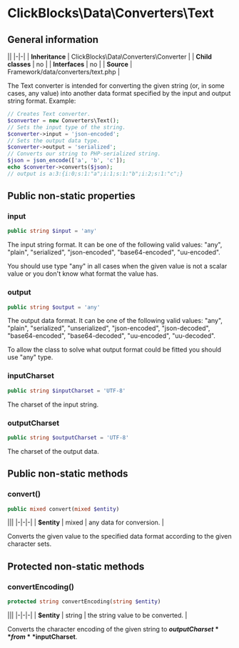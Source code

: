 # ClickBlocks\Data\Converters\Text #

## General information ##

||
|-|-|
| **Inheritance** | ClickBlocks\Data\Converters\Converter |
| **Child classes** | no |
| **Interfaces** | no |
| **Source** | Framework/data/converters/text.php |

The Text converter is intended for converting the given string (or, in some cases, any value) into another data format specified by the input and output string format. Example:
```php
// Creates Text converter.
$converter = new Converters\Text();
// Sets the input type of the string.
$converter->input = 'json-encoded';
// Sets the output data type.
$converter->output = 'serialized';
// Converts our string to PHP-serialized string.
$json = json_encode(['a', 'b', 'c']);
echo $converter->converts($json);
// output is a:3:{i:0;s:1:"a";i:1;s:1:"b";i:2;s:1:"c";}
```

## Public non-static properties ##

### **input**

```php
public string $input = 'any'
```

The input string format. It can be one of the following valid values: "any", "plain", "serialized", "json-encoded", "base64-encoded", "uu-encoded".

You should use type "any" in all cases when the given value is not a scalar value or you don't know what format the value has.

### **output**

```php
public string $output = 'any'
```

The output data format. It can be one of the following valid values: "any", "plain", "serialized", "unserialized", "json-encoded", "json-decoded", "base64-encoded", "base64-decoded", "uu-encoded", "uu-decoded".

To allow the class to solve what output format could be fitted you should use "any" type.

### **inputCharset**

```php
public string $inputCharset = 'UTF-8'
```

The charset of the input string.

### **outputCharset**

```php
public string $outputCharset = 'UTF-8'
```

The charset of the output data.

## Public non-static methods ##

### **convert()**

```php
public mixed convert(mixed $entity)
```

|||
|-|-|-|
| **$entity** | mixed | any data for conversion. |

Converts the given value to the specified data format according to the given character sets.

## Protected non-static methods ##

### **convertEncoding()**

```php
protected string convertEncoding(string $entity)
```

|||
|-|-|-|
| **$entity** | string | the string value to be converted. |

Converts the character encoding of the given string to **$outputCharset** from **$inputCharset**.